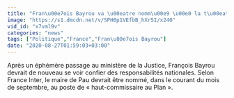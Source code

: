 ```yaml
---
title: "Fran\u00e7ois Bayrou va \u00eatre nomm\u00e9 \u00e0 la t\u00eate du \u00ab haut-commissariat au Plan \u00bb"
image: "https://s1.dmcdn.net/v/SPH0p1VEfbB_hXr5I/x240"
vid_id: "x7vml9v"
categories: "news"
tags: ["Politique","France","Fran\u00e7ois Bayrou"]
date: "2020-08-27T01:59:03+03:00"
---
```

Après un éphémère passage au ministère de la Justice, François Bayrou devrait de nouveau se voir confier des responsabilités nationales. Selon France Inter, le maire de Pau devrait être nommé, dans le courant du mois de septembre, au poste de « haut-commissaire au Plan ».  <br>
